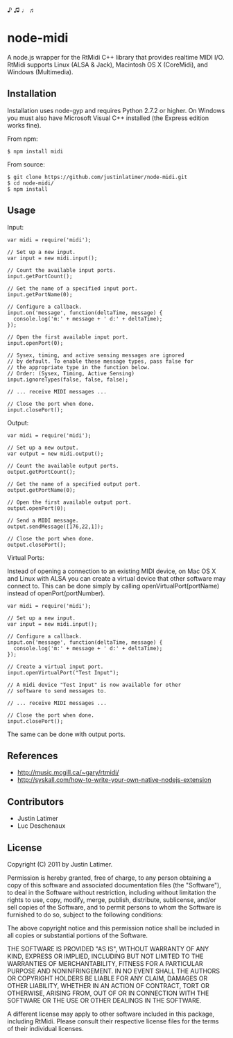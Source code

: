 ♪ ♫ ♩ ♬

# node-midi

A node.js wrapper for the RtMidi C++ library that provides realtime MIDI I/O.
RtMidi supports Linux (ALSA & Jack), Macintosh OS X (CoreMidi), and Windows
(Multimedia).

## Installation

Installation uses node-gyp and requires Python 2.7.2 or higher.  On
Windows you must also have Microsoft Visual C++ installed (the Express
edition works fine).

From npm:

    $ npm install midi
    
From source:
    
    $ git clone https://github.com/justinlatimer/node-midi.git
    $ cd node-midi/
    $ npm install

## Usage

Input:

    var midi = require('midi');
    
    // Set up a new input.
    var input = new midi.input();
    
    // Count the available input ports.
    input.getPortCount();
    
    // Get the name of a specified input port.
    input.getPortName(0);
    
    // Configure a callback.
    input.on('message', function(deltaTime, message) {
	  console.log('m:' + message + ' d:' + deltaTime);
    }); 
        
    // Open the first available input port.
    input.openPort(0);

    // Sysex, timing, and active sensing messages are ignored
    // by default. To enable these message types, pass false for
    // the appropriate type in the function below.
    // Order: (Sysex, Timing, Active Sensing)
    input.ignoreTypes(false, false, false);
    
    // ... receive MIDI messages ...
    
    // Close the port when done.
    input.closePort();

Output:

    var midi = require('midi');
    
    // Set up a new output.
    var output = new midi.output();
    
    // Count the available output ports.
    output.getPortCount();
    
    // Get the name of a specified output port.
    output.getPortName(0); 
        
    // Open the first available output port.
    output.openPort(0);
    
    // Send a MIDI message.
    output.sendMessage([176,22,1]);
    
    // Close the port when done.
    output.closePort();

Virtual Ports:

Instead of opening a connection to an existing MIDI device, on Mac OS X and
Linux with ALSA you can create a virtual device that other software may 
connect to. This can be done simply by calling openVirtualPort(portName) instead
of openPort(portNumber).

	var midi = require('midi');
	
	// Set up a new input.
    var input = new midi.input();
    
    // Configure a callback.
    input.on('message', function(deltaTime, message) {
	  console.log('m:' + message + ' d:' + deltaTime);
    }); 
        
    // Create a virtual input port.
    input.openVirtualPort("Test Input");
    
    // A midi device "Test Input" is now available for other
    // software to send messages to.
    
    // ... receive MIDI messages ...
    
    // Close the port when done.
    input.closePort();

The same can be done with output ports.

## References

  * http://music.mcgill.ca/~gary/rtmidi/
  * http://syskall.com/how-to-write-your-own-native-nodejs-extension

## Contributors

  * Justin Latimer
  * Luc Deschenaux

## License

Copyright (C) 2011 by Justin Latimer.

Permission is hereby granted, free of charge, to any person obtaining a copy
of this software and associated documentation files (the "Software"), to deal
in the Software without restriction, including without limitation the rights
to use, copy, modify, merge, publish, distribute, sublicense, and/or sell
copies of the Software, and to permit persons to whom the Software is
furnished to do so, subject to the following conditions:

The above copyright notice and this permission notice shall be included in
all copies or substantial portions of the Software.

THE SOFTWARE IS PROVIDED "AS IS", WITHOUT WARRANTY OF ANY KIND, EXPRESS OR
IMPLIED, INCLUDING BUT NOT LIMITED TO THE WARRANTIES OF MERCHANTABILITY,
FITNESS FOR A PARTICULAR PURPOSE AND NONINFRINGEMENT. IN NO EVENT SHALL THE
AUTHORS OR COPYRIGHT HOLDERS BE LIABLE FOR ANY CLAIM, DAMAGES OR OTHER
LIABILITY, WHETHER IN AN ACTION OF CONTRACT, TORT OR OTHERWISE, ARISING FROM,
OUT OF OR IN CONNECTION WITH THE SOFTWARE OR THE USE OR OTHER DEALINGS IN
THE SOFTWARE.

A different license may apply to other software included in this package, 
including RtMidi. Please consult their respective license files for the 
terms of their individual licenses.
